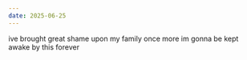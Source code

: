 ```yaml
---
date: 2025-06-25
---
```


ive brought great shame upon my family once more im gonna be kept awake by this forever

